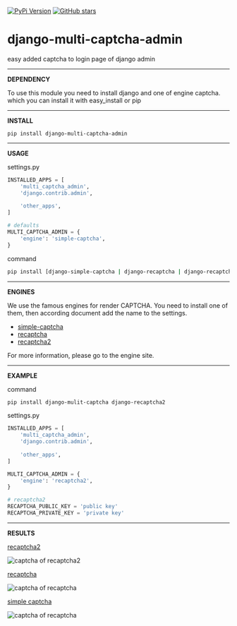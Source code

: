 [![PyPi Version](https://img.shields.io/pypi/v/django-multi-captcha-admin.svg)](https://pypi.python.org/pypi/django-multi-captcha-admin)
[![GitHub stars](https://img.shields.io/github/stars/a-roomana/django-multi-captcha-admin.svg?style=social)](https://github.com/a-roomana/django-multi-captcha-admin)
# django-multi-captcha-admin

easy added captcha to login page of django admin

----------
**DEPENDENCY**

To use this module you need to install django and one of engine captcha. which you can install it with easy_install or pip

----------
**INSTALL**

    pip install django-multi-captcha-admin   

----------
**USAGE**

settings.py
```python
INSTALLED_APPS = [
	'multi_captcha_admin',
	'django.contrib.admin',
	
	'other_apps',
]

# defaults
MULTI_CAPTCHA_ADMIN = {
    'engine': 'simple-captcha',
}
```

command
```bash
pip install [django-simple-captcha | django-recaptcha | django-recaptcha2]
```
----------
**ENGINES**

We use the famous engines for render CAPTCHA. You need to install one of them, then according document add the name to the settings.

 - [simple-captcha](https://github.com/mbi/django-simple-captcha)
 - [recaptcha](https://github.com/praekelt/django-recaptcha)
 - [recaptcha2](https://github.com/kbytesys/django-recaptcha2)

For more information, please go to the engine site.

----------
**EXAMPLE**

command
```bash
pip install django-mulit-captcha django-recaptcha2
```
settings.py
```python
INSTALLED_APPS = [
	'multi_captcha_admin',
	'django.contrib.admin',
	
	'other_apps',
]

MULTI_CAPTCHA_ADMIN = {
    'engine': 'recaptcha2',
}

# recaptcha2
RECAPTCHA_PUBLIC_KEY = 'public key'
RECAPTCHA_PRIVATE_KEY = 'private key'
```

----------
**RESULTS**

[recaptcha2](https://github.com/kbytesys/django-recaptcha2)

![captcha of recaptcha2](http://bayanbox.ir/view/2417903076718397977/reCaptcha2.png)


[recaptcha](https://github.com/praekelt/django-recaptcha)

![captcha of recaptcha](http://bayanbox.ir/view/2014387201108001651/reCaptcha.png)


[simple captcha](https://github.com/mbi/django-simple-captcha)

![captcha of recaptcha](http://bayanbox.ir/view/721684099022571779/simple-captcha.png)
